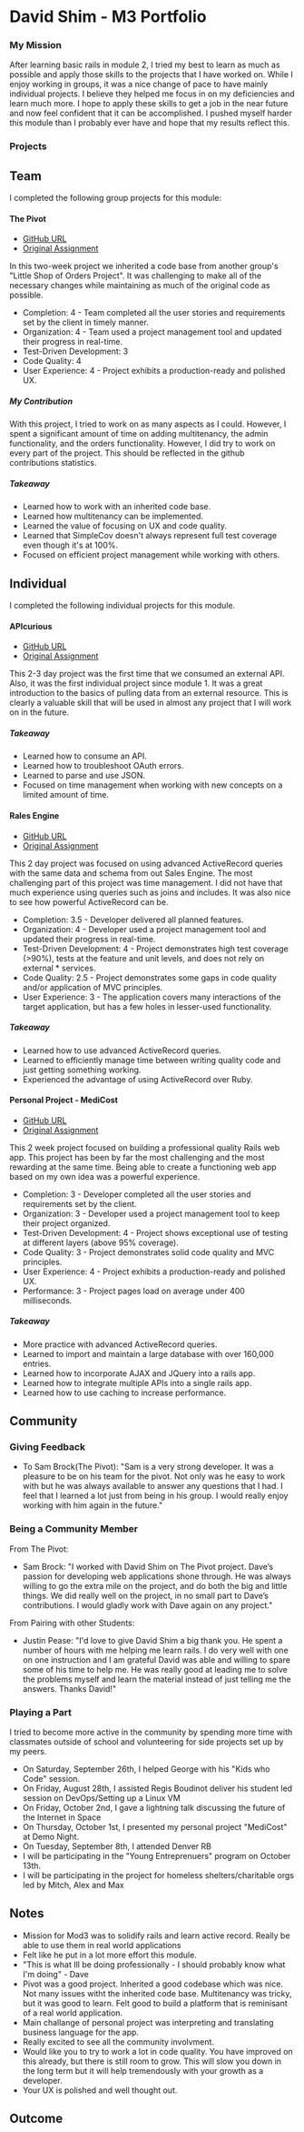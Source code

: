# David Shim - M3 Portfolio

### My Mission

  After learning basic rails in module 2, I tried my best to learn as much as possible and apply those skills to the projects that I have worked on.  While I enjoy working in groups, it was a nice change of pace to have mainly individual projects.  I believe they helped me focus in on my deficiencies and learn much more.  I hope to apply these skills to get a job in the near future and now feel confident that it can be accomplished.  I pushed myself harder this module than I probably ever have and hope that my results reflect this.

### Projects

## Team

  I completed the following group projects for this module:

#### The Pivot

  * [GitHub URL](https://github.com/imwithsam/the_pivot)
  * [Original Assignment](https://github.com/turingschool/lesson_plans/blob/master/ruby_03-professional_rails_applications/the_pivot.md)

  In this two-week project we inherited a code base from another group's "Little Shop of Orders Project".         It was challenging to make all of the necessary changes while maintaining as much of the original code as possible.

  * Completion: 4 - Team completed all the user stories and requirements set by the client in timely    manner.
  * Organization: 4 - Team used a project management tool and updated their progress in real-time.
  * Test-Driven Development: 3
  * Code Quality: 4
  * User Experience: 4 - Project exhibits a production-ready and polished UX.

##### My Contribution

  With this project, I tried to work on as many aspects as I could. However, I spent a significant amount of time on adding multitenancy, the admin functionality, and the orders functionality.  However, I did try to work on every part of the project.  This should be reflected in the github contributions statistics.

##### Takeaway

  * Learned how to work with an inherited code base.
  * Learned how multitenancy can be implemented.
  * Learned the value of focusing on UX and code quality.
  * Learned that SimpleCov doesn't always represent full test coverage even though it's at 100%.
  * Focused on efficient project management while working with others.

## Individual

  I completed the following individual projects for this module.

#### APIcurious

  * [GitHub URL](https://github.com/dsshim/bithub)
  * [Original Assignment](https://github.com/turingschool/lesson_plans/blob/master/ruby_03-professional_rails_applications/apicurious.md)

  This 2-3 day project was the first time that we consumed an external API.  Also, it was the first individual project since module 1.  It was a great introduction to the basics of pulling data from an external resource.  This is clearly a valuable skill that will be used in almost any project that I will work on in the future.

##### Takeaway

  * Learned how to consume an API.
  * Learned how to troubleshoot OAuth errors.
  * Learned to parse and use JSON.
  * Focused on time management when working with new concepts on a limited amount of time.

#### Rales Engine

  * [GitHub URL](https://github.com/dsshim/rales_engine)
  * [Original Assignment](https://github.com/turingschool/lesson_plans/blob/master/ruby_03-professional_rails_applications/rales_engine.md)

  This 2 day project was focused on using advanced ActiveRecord queries with the same data and schema from out Sales Engine.  The most challenging part of this project was time management.  I did not have that much experience using queries such as joins and includes.  It was also nice to see how powerful ActiveRecord can be.

  * Completion: 3.5 - Developer delivered all planned features.
  * Organization: 4 - Developer used a project management tool and updated their progress in real-time.
  * Test-Driven Development: 4 - Project demonstrates high test coverage (>90%), tests at the feature and         unit levels, and does not rely on external * services.
  * Code Quality: 2.5 - Project demonstrates some gaps in code quality and/or application of MVC principles.
  * User Experience: 3 - The application covers many interactions of the target application, but has a few   holes in lesser-used functionality.

##### Takeaway

  * Learned how to use advanced ActiveRecord queries.
  * Learned to efficiently manage time between writing quality code and just getting something working.
  * Experienced the advantage of using ActiveRecord over Ruby.


#### Personal Project - MediCost

  * [GitHub URL](https://github.com/dsshim/medicost)
  * [Original Assignment](https://github.com/turingschool/lesson_plans/blob/master/ruby_03-professional_rails_applications/self_directed_project.md)

  This 2 week project focused on building a professional quality Rails web app.  This project has been by far the most challenging and the most rewarding at the same time.  Being able to create a functioning web app based on my own idea was a powerful experience.

  * Completion: 3 - Developer completed all the user stories and requirements set by the client.
  * Organization: 3 - Developer used a project management tool to keep their project organized.
  * Test-Driven Development: 4 - Project shows exceptional use of testing at different layers (above 95%   coverage).
  * Code Quality: 3 - Project demonstrates solid code quality and MVC principles.
  * User Experience: 4 - Project exhibits a production-ready and polished UX.
  * Performance: 3 - Project pages load on average under 400 milliseconds.

##### Takeaway

  * More practice with advanced ActiveRecord queries.
  * Learned to import and maintain a large database with over 160,000 entries.
  * Learned how to incorporate AJAX and JQuery into a rails app.
  * Learned how to integrate multiple APIs into a single rails app.
  * Learned how to use caching to increase performance.  

## Community

### Giving Feedback

  * To Sam Brock(The Pivot): "Sam is a very strong developer. It was a pleasure to be on his team for the pivot. Not only was he easy to work with but he was always available to answer any questions that I had. I feel that I learned a lot just from being in his group. I would really enjoy working with him again in the future."

### Being a Community Member

  From The Pivot:

  * Sam Brock:  "I worked with David Shim on The Pivot project. Dave’s passion for developing web applications shone through. He was always willing to go the extra mile on the project, and do both the big and little things. We did really well on the project, in no small part to Dave’s contributions. I would gladly work with Dave again on any project."

  From Pairing with other Students:

  * Justin Pease:  "I'd love to give David Shim a big thank you.  He spent a number of hours with me helping me learn rails.  I do very well with one on one instruction and I am grateful David was able and willing to spare some of his time to help me.  He was really good at leading me to solve the problems myself and learn the material instead of just telling me the answers.  Thanks David!"

### Playing a Part

  I tried to become more active in the community by spending more time with classmates outside of school and volunteering for side projects set up by my peers.

  * On Saturday, September 26th, I helped George with his "Kids who Code" session.
  * On Friday, August 28th, I assisted Regis Boudinot deliver his student led session on DevOps/Setting up a Linux VM
  * On Friday, October 2nd, I gave a lightning talk discussing the future of the Internet in Space
  * On Thursday, October 1st, I presented my personal project "MediCost" at Demo Night.
  * On Tuesday, September 8th, I attended Denver RB
  * I will be participating in the "Young Entreprenuers" program on October 13th.
  * I will be participating in the project for homeless shelters/charitable orgs led by Mitch, Alex and Max

## Notes
* Mission for Mod3 was to solidify rails and learn active record. Really be able to use them in real world applications
* Felt like he put in a lot more effort this module. 
* "This is what Ill be doing professionally - I should probably know what I'm doing" - Dave
* Pivot was a good project. Inherited a good codebase which was nice. Not many issues witht the inherited code base. Multitenancy was tricky, but it was good to learn. Felt good to build a platform that is reminisant of a real world application. 
* Main challange of personal project was interpreting and translating business language for the app. 
* Really excited to see all the community involvment. 
* Would like you to try to work a lot in code quality. You have improved on this already, but there is still room to grow. This will slow you down in the long term but it will help tremendously with your growth as a developer. 
* Your UX is polished and well thought out.


## Outcome






